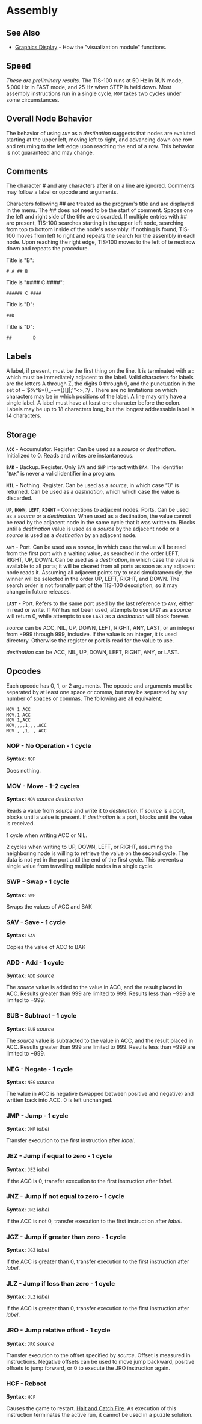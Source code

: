 Assembly
========

See Also
--------
   * [Graphics Display](display.html) - How the "visualization module" functions.

Speed
-----

_These are preliminary results._ The TIS-100 runs at 50 Hz in RUN mode, 5,000 Hz in FAST mode, and 25 Hz when STEP is held down.  Most assembly instructions run in a single cycle; `MOV` takes two cycles under some circumstances.


Overall Node Behavior
---------------------

The behavior of using `ANY` as a _destination_ suggests that nodes are evaluted starting at the upper left, moving left to right, and advancing down one row and returning to the left edge upon reaching the end of a row.  This behavior is not guaranteed and may change.

Comments
--------

The character # and any characters after it on a line are ignored.  Comments may follow a label or opcode and arguments.

Characters following ## are treated as the program's title and are displayed in the menu.  The ## does not need to be the start of comment.  Spaces one the left and right side of the title are discarded.  If multiple entries with ## are present, TIS-100 searches starting in the upper left node, searching from top to bottom inside of the node's assembly.  If nothing is found, TIS-100 moves from left to right and repeats the search for the assembly in each node.  Upon reaching the right edge, TIS-100 moves to the left of te next row down and repeats the procedure.

Title is "B":

    # A ## B

Title is "#### C ####":

    ###### C ####

Title is "D":

    ##D

Title is "D":

    ##        D






Labels
------

A label, if present, must be the first thing on the line. It is terminated with a : which must be immediately adjacent to the label. Valid characters for labels are the letters A through Z, the digits 0 through 9, and the punctuation in the set of ~`$%^&*()_-+={}[]|\;'"<>,.?/ . There are no limitations on which characters may be in which positions of the label. A line may only have a single label.  A label must have at least one character before the colon. Labels may be up to 18 characters long, but the longest addressable label is 14 characters. 



Storage
-------

**`ACC`** - Accumulator. Register.  Can be used as a _source_ or _destination_. Initialized to 0.  Reads and writes are instantaneous.

**`BAK`** - Backup. Register.  Only `SAV` and `SWP` interact with `BAK`.  The identifier “`BAK`” is never a valid identifier in a program.

**`NIL`** - Nothing. Register. Can be used as a _source_, in which case “0” is returned.  Can be used as a _destination_, which which case the value is discarded.

**`UP`**, **`DOWN`**, **`LEFT`**, **`RIGHT`** - Connections to adjacent nodes. Ports.  Can be used as a _source_ or a _destination_.  When used as a destination, the value cannot be read by the adjacent node in the same cycle that it was written to.  Blocks until a _destination_ value is used as a _source_ by the adjacent node or a _source_ is used as a _destination_ by an adjacent node.

**`ANY`** - Port. Can be used as a _source_, in which case the value will be read from the first port with a waiting value, as searched in the order LEFT, RIGHT, UP, DOWN.  Can be used as a _destination_, in which case the value is available to all ports; it will be cleared from all ports as soon as any adjacent node reads it.  Assuming all adjacent points try to read simulataneously, the winner will be selected in the order UP, LEFT, RIGHT, and DOWN.  The search order is not formally part of the TIS-100 description, so it may change in future releases.

**`LAST`** - Port. Refers to the same port used by the last reference to `ANY`, either in read or write.  If `ANY` has not been used, attempts to use `LAST` as a _source_ will return 0, while attempts to use `LAST` as a _destination_ will block forever.

_source_ can be ACC, NIL, UP, DOWN, LEFT, RIGHT, ANY, LAST, or an integer from −999 through 999, inclusive.  If the value is an integer, it is used directory.  Otherwise the register or port is read for the value to use.

_destination_ can be ACC, NIL, UP, DOWN, LEFT, RIGHT, ANY, or LAST.


Opcodes
-------

Each opcode has 0, 1, or 2 arguments.  The opcode and arguments must be separated by at least one space or comma, but may be separated by any number of spaces or commas.  The following are all equivalent:

    MOV 1 ACC
    MOV,1 ACC
    MOV 1,ACC
    MOV,,,,1,,,,ACC
    MOV , ,1, , ACC


### NOP - No Operation - 1 cycle

**Syntax:** `NOP`

Does nothing.



### MOV - Move - 1-2 cycles

**Syntax:** `MOV` _source_ _destination_

Reads a value from _source_ and write it to _destination_.  If _source_ is a port, blocks until a value is present.  If _destination_ is a port, blocks until the value is received.

1 cycle when writing ACC or NIL.

2 cycles when writing to UP, DOWN, LEFT, or RIGHT, assuming the neighboring node is willing to retrieve the value on the second cycle.  The data is not yet in the port until the end of the first cycle.  This prevents a single value from travelling multiple nodes in a single cycle.



### SWP - Swap - 1 cycle

**Syntax:** `SWP`

Swaps the values of ACC and BAK



### SAV - Save - 1 cycle

**Syntax:** `SAV`

Copies the value of ACC to BAK



### ADD - Add - 1 cycle

**Syntax:** `ADD` _source_

The _source_ value is added to the value in ACC, and the result placed in ACC. Results greater than 999 are limited to 999.  Results less than −999 are limited to −999.



### SUB - Subtract - 1 cycle

**Syntax:** `SUB` _source_

The _source_ value is subtracted to the value in ACC, and the result placed in ACC. Results greater than 999 are limited to 999.  Results less than −999 are limited to −999.



### NEG - Negate - 1 cycle

**Syntax:** `NEG` _source_

The value in ACC is negative (swapped between positive and negative) and written back into ACC.  0 is left unchanged.



### JMP - Jump - 1 cycle

**Syntax:** `JMP` _label_

Transfer execution to the first instruction after _label_.



### JEZ - Jump if equal to zero - 1 cycle

**Syntax:** `JEZ` _label_

If the ACC is 0, transfer execution to the first instruction after _label_.



### JNZ - Jump if not equal to zero - 1 cycle

**Syntax:** `JNZ` _label_

If the ACC is not 0, transfer execution to the first instruction after _label_.



### JGZ - Jump if greater than zero - 1 cycle

**Syntax:** `JGZ` _label_

If the ACC is greater than 0, transfer execution to the first instruction after _label_.



### JLZ - Jump if less than zero - 1 cycle

**Syntax:** `JLZ` _label_

If the ACC is greater than 0, transfer execution to the first instruction after _label_.



### JRO - Jump relative offset - 1 cycle

**Syntax:** `JRO` _source_

Transfer execution to the offset specified by _source_.  Offset is measured in instructions. Negative offsets can be used to move jump backward, positive offsets to jump forward, or 0 to execute the JRO instruction again.


### HCF - Reboot

**Syntax:** `HCF`

Causes the game to restart. [Halt and Catch Fire](https://en.wikipedia.org/wiki/Halt_and_Catch_Fire).  As execution of this instruction terminates the active run, it cannot be used in a puzzle solution.
